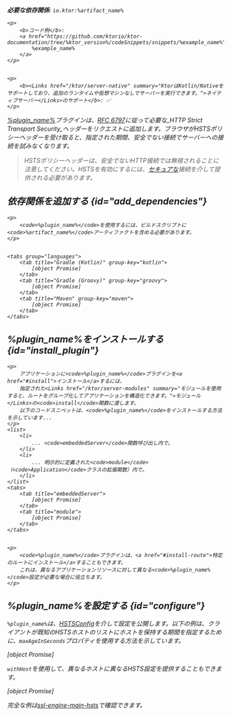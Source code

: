 [//]: # (title: HSTS)

<primary-label ref="server-plugin"/>

<var name="plugin_name" value="HSTS"/>
<var name="package_name" value="io.ktor.server.plugins.hsts"/>
<var name="artifact_name" value="ktor-server-hsts"/>

<tldr>
<p>
<b>必要な依存関係</b>: <code>io.ktor:%artifact_name%</code>
</p>
<var name="example_name" value="ssl-engine-main-hsts"/>

    <p>
        <b>コード例</b>:
        <a href="https://github.com/ktorio/ktor-documentation/tree/%ktor_version%/codeSnippets/snippets/%example_name%">
            %example_name%
        </a>
    </p>
    

    <p>
        <b><Links href="/ktor/server-native" summary="KtorはKotlin/Nativeをサポートしており、追加のランタイムや仮想マシンなしでサーバーを実行できます。">ネイティブサーバー</Links>のサポート</b>: ✅
    </p>
    
</tldr>

[%plugin_name%](https://api.ktor.io/ktor-server/ktor-server-plugins/ktor-server-hsts/io.ktor.server.plugins.hsts/-h-s-t-s.html)プラグインは、[RFC 6797](https://tools.ietf.org/html/rfc6797)に従って必要な_HTTP Strict Transport Security_ヘッダーをリクエストに追加します。ブラウザがHSTSポリシーヘッダーを受け取ると、指定された期間、安全でない接続でサーバーへの接続を試みなくなります。

> HSTSポリシーヘッダーは、安全でないHTTP接続では無視されることに注意してください。HSTSを有効にするには、[セキュアな](server-ssl.md)接続を介して提供される必要があります。

## 依存関係を追加する {id="add_dependencies"}

    <p>
        <code>%plugin_name%</code>を使用するには、ビルドスクリプトに<code>%artifact_name%</code>アーティファクトを含める必要があります。
    </p>
    

    <tabs group="languages">
        <tab title="Gradle (Kotlin)" group-key="kotlin">
            [object Promise]
        </tab>
        <tab title="Gradle (Groovy)" group-key="groovy">
            [object Promise]
        </tab>
        <tab title="Maven" group-key="maven">
            [object Promise]
        </tab>
    </tabs>
    

## %plugin_name%をインストールする {id="install_plugin"}

    <p>
        アプリケーションに<code>%plugin_name%</code>プラグインを<a href="#install">インストール</a>するには、
        指定された<Links href="/ktor/server-modules" summary="モジュールを使用すると、ルートをグループ化してアプリケーションを構造化できます。">モジュール</Links>の<code>install</code>関数に渡します。
        以下のコードスニペットは、<code>%plugin_name%</code>をインストールする方法を示しています...
    </p>
    <list>
        <li>
            ... <code>embeddedServer</code>関数呼び出し内で。
        </li>
        <li>
            ... 明示的に定義された<code>module</code>（<code>Application</code>クラスの拡張関数）内で。
        </li>
    </list>
    <tabs>
        <tab title="embeddedServer">
            [object Promise]
        </tab>
        <tab title="module">
            [object Promise]
        </tab>
    </tabs>
    

    <p>
        <code>%plugin_name%</code>プラグインは、<a href="#install-route">特定のルートにインストール</a>することもできます。
        これは、異なるアプリケーションリソースに対して異なる<code>%plugin_name%</code>設定が必要な場合に役立ちます。
    </p>
    

## %plugin_name%を設定する {id="configure"}

`%plugin_name%`は、[HSTSConfig](https://api.ktor.io/ktor-server/ktor-server-plugins/ktor-server-hsts/io.ktor.server.plugins.hsts/-h-s-t-s-config/index.html)を介して設定を公開します。以下の例は、クライアントが既知のHSTSホストのリストにホストを保持する期間を指定するために、<code>maxAgeInSeconds</code>プロパティを使用する方法を示しています。

[object Promise]

<code>withHost</code>を使用して、異なるホストに異なるHSTS設定を提供することもできます。

[object Promise]

完全な例は[ssl-engine-main-hsts](https://github.com/ktorio/ktor-documentation/tree/%ktor_version%/codeSnippets/snippets/ssl-engine-main-hsts)で確認できます。